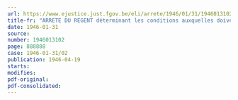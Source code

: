 ```yaml
---
url: https://www.ejustice.just.fgov.be/eli/arrete/1946/01/31/1946013102/justel
title-fr: "ARRETE DU REGENT déterminant les conditions auxquelles doivent satisfaire les récipients destinés à contenir des gaz comprimés, liquéfiés ou maintenus dissous sous pression"
date: 1946-01-31
source:
number: 1946013102
page: 888888
case: 1946-01-31/02
publication: 1946-04-19
starts:
modifies:
pdf-original:
pdf-consolidated:
---
```


